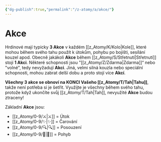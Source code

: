 ```yaml
---
{"dg-publish":true,"permalink":"/z-atomy/a/akce/"}
---
```


# Akce
Hrdinové mají typicky **3 Akce** v každém [[z_Atomy/K/Kolo\|Kole]], které mohou během svého tahu použít k útokům, pohybu po bojišti, sesílání kouzel apod. Obecně jakákoli **Akce** během [[z_Atomy/S/Střetnutí\|Střetnutí]] stojí **1 Akci**. Některé schopnosti jsou "[[z_Atomy/Z/Zdarma\|Zdarma]]“ nebo "volné", tedy nevyžadují **Akci**. Jiná, velmi silná kouzla nebo speciální schopnosti, mohou zabrat delší dobu a proto stojí více **Akcí**. 

**Všechny 3 akce se obnoví na KONCI Vašeho [[z_Atomy/T/Tah\|Tahu]]**, takže není potřeba si je šetřit. Využijte je všechny během svého tahu, protože když ukončíte svůj [[z_Atomy/T/Tah\|Tah]], nevyužité **Akce** budou ztraceny!

Základní **Akce** jsou:
- [[z_Atomy/0-9/⚔️\|⚔️]] = Útok
- [[z_Atomy/0-9/✨\|✨]] = Čarování
- [[z_Atomy/0-9/🔍\|🔍]] = Posouzení
- [[z_Atomy/0-9/🥾\|🥾]] = Pohyb